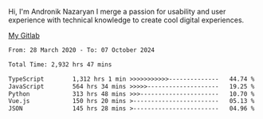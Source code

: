 Hi, I'm Andronik Nazaryan
I merge a passion for usability and user experience with technical knowledge to create cool digital experiences.

[My Gitlab](https://gitlab.com/anridev24)

<!--START_SECTION:waka-->

```txt
From: 28 March 2020 - To: 07 October 2024

Total Time: 2,932 hrs 47 mins

TypeScript        1,312 hrs 1 min >>>>>>>>>>>--------------   44.74 %
JavaScript        564 hrs 34 mins >>>>>--------------------   19.25 %
Python            313 hrs 48 mins >>>----------------------   10.70 %
Vue.js            150 hrs 20 mins >------------------------   05.13 %
JSON              145 hrs 28 mins >------------------------   04.96 %
```

<!--END_SECTION:waka-->
